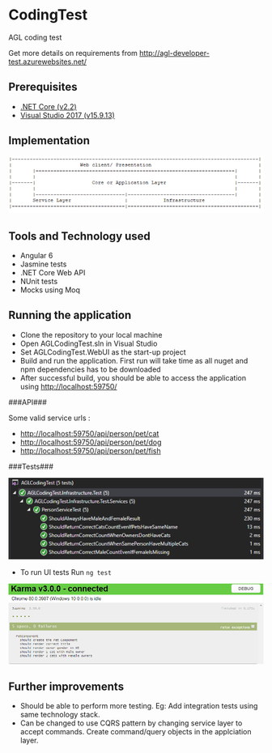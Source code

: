 # CodingTest
AGL coding test

Get more details on requirements from http://agl-developer-test.azurewebsites.net/

## Prerequisites ##

* [.NET Core (v2.2)](https://dotnet.microsoft.com/download/dotnet-core/2.2)
* [Visual Studio 2017 (v15.9.13)](https://www.visualstudio.com/)

## Implementation ##

![Architecture](./docs/architecture.png)

## Tools and Technology used ##

* Angular 6
* Jasmine tests
* .NET Core Web API
* NUnit tests
* Mocks using Moq

## Running the application ##

* Clone the repository to your local machine
* Open AGLCodingTest.sln in Visual Studio
* Set AGLCodingTest.WebUI as the start-up project 
* Build and run the application. First run will take time as all nuget and npm dependencies has to be downloaded
* After successful build, you should be able to access the application using [http://localhost:59750/](http://localhost:59750/)

###API###

Some valid service urls :

* [http://localhost:59750/api/person/pet/cat](http://localhost:59750/api/person/pet/cat)
* [http://localhost:59750/api/person/pet/dog](http://localhost:59750/api/person/pet/dog)
* [http://localhost:59750/api/person/pet/fish](http://localhost:59750/api/person/pet/fish)

###Tests###

![Service Tests](./docs/NUnitTests.png)

* To run UI tests Run `ng test` 

![UI Tests](./docs/Jasmine.png)

## Further improvements ##

* Should be able to perform more testing. Eg: Add integration tests using same technology stack.
* Can be changed to use CQRS pattern by changing service layer to accept commands. Create command/query objects in the applciation layer.